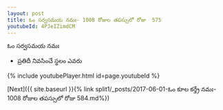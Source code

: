 ```yaml
---
layout: post
title: ఓం సర్వసమయ నమః- 1008 రోజుల తపస్సులో రోజు  575
youtubeId: 4PJeIZimdCM
---
```

 
 
 ఓం సర్వసమయ నమః  
 
 -  ప్రతిదీ నివసించే స్థలం ఎవరు 
 
  
 
  
 
 
 
 
 
 


{% include youtubePlayer.html id=page.youtubeId %}
 
[Next]({{ site.baseurl }}{% link  split1/_posts/2017-06-01-ఓం కూల కర్త్రే నమః- 1008 రోజుల తపస్సులో రోజు  584.md%})
 
